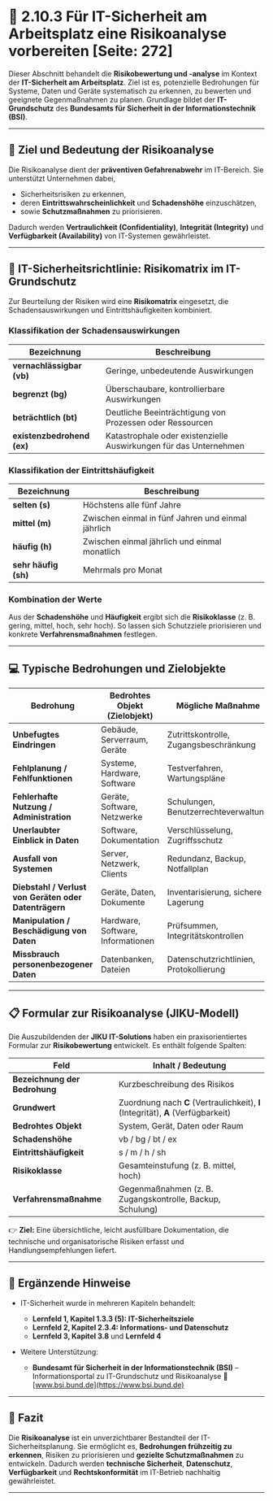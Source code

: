 # 🧠 2.10.3 Für IT-Sicherheit am Arbeitsplatz eine Risikoanalyse vorbereiten [Seite: 272]

Dieser Abschnitt behandelt die **Risikobewertung und -analyse** im Kontext der **IT-Sicherheit am Arbeitsplatz**. Ziel ist es, potenzielle Bedrohungen für Systeme, Daten und Geräte systematisch zu erkennen, zu bewerten und geeignete Gegenmaßnahmen zu planen. Grundlage bildet der **IT-Grundschutz** des **Bundesamts für Sicherheit in der Informationstechnik (BSI)**.

---

## 🎯 Ziel und Bedeutung der Risikoanalyse

Die Risikoanalyse dient der **präventiven Gefahrenabwehr** im IT-Bereich.
Sie unterstützt Unternehmen dabei,

* Sicherheitsrisiken zu erkennen,
* deren **Eintrittswahrscheinlichkeit** und **Schadenshöhe** einzuschätzen,
* sowie **Schutzmaßnahmen** zu priorisieren.

Dadurch werden **Vertraulichkeit (Confidentiality)**, **Integrität (Integrity)** und **Verfügbarkeit (Availability)** von IT-Systemen gewährleistet.

---

## 🧾 IT-Sicherheitsrichtlinie: Risikomatrix im IT-Grundschutz

Zur Beurteilung der Risiken wird eine **Risikomatrix** eingesetzt, die Schadensauswirkungen und Eintrittshäufigkeiten kombiniert.

### Klassifikation der **Schadensauswirkungen**

| Bezeichnung                | Beschreibung                                                      |
| -------------------------- | ----------------------------------------------------------------- |
| **vernachlässigbar (vb)**  | Geringe, unbedeutende Auswirkungen                                |
| **begrenzt (bg)**          | Überschaubare, kontrollierbare Auswirkungen                       |
| **beträchtlich (bt)**      | Deutliche Beeinträchtigung von Prozessen oder Ressourcen          |
| **existenzbedrohend (ex)** | Katastrophale oder existenzielle Auswirkungen für das Unternehmen |

### Klassifikation der **Eintrittshäufigkeit**

| Bezeichnung          | Beschreibung                                       |
| -------------------- | -------------------------------------------------- |
| **selten (s)**       | Höchstens alle fünf Jahre                          |
| **mittel (m)**       | Zwischen einmal in fünf Jahren und einmal jährlich |
| **häufig (h)**       | Zwischen einmal jährlich und einmal monatlich      |
| **sehr häufig (sh)** | Mehrmals pro Monat                                 |

### Kombination der Werte

Aus der **Schadenshöhe** und **Häufigkeit** ergibt sich die **Risikoklasse** (z. B. gering, mittel, hoch, sehr hoch).
So lassen sich Schutzziele priorisieren und konkrete **Verfahrensmaßnahmen** festlegen.

---

## 💻 Typische Bedrohungen und Zielobjekte

| Bedrohung                                             | Bedrohtes Objekt (Zielobjekt)     | Mögliche Maßnahme                       |
| ----------------------------------------------------- | --------------------------------- | --------------------------------------- |
| **Unbefugtes Eindringen**                             | Gebäude, Serverraum, Geräte       | Zutrittskontrolle, Zugangsbeschränkung  |
| **Fehlplanung / Fehlfunktionen**                      | Systeme, Hardware, Software       | Testverfahren, Wartungspläne            |
| **Fehlerhafte Nutzung / Administration**              | Geräte, Software, Netzwerke       | Schulungen, Benutzerrechteverwaltung    |
| **Unerlaubter Einblick in Daten**                     | Software, Dokumentation           | Verschlüsselung, Zugriffsschutz         |
| **Ausfall von Systemen**                              | Server, Netzwerk, Clients         | Redundanz, Backup, Notfallplan          |
| **Diebstahl / Verlust von Geräten oder Datenträgern** | Geräte, Daten, Dokumente          | Inventarisierung, sichere Lagerung      |
| **Manipulation / Beschädigung von Daten**             | Hardware, Software, Informationen | Prüfsummen, Integritätskontrollen       |
| **Missbrauch personenbezogener Daten**                | Datenbanken, Dateien              | Datenschutzrichtlinien, Protokollierung |

---

## 📋 Formular zur Risikoanalyse (JIKU-Modell)

Die Auszubildenden der **JIKU IT-Solutions** haben ein praxisorientiertes Formular zur **Risikobewertung** entwickelt.
Es enthält folgende Spalten:

| Feld                          | Inhalt / Bedeutung                                                                |
| ----------------------------- | --------------------------------------------------------------------------------- |
| **Bezeichnung der Bedrohung** | Kurzbeschreibung des Risikos                                                      |
| **Grundwert**                 | Zuordnung nach **C** (Vertraulichkeit), **I** (Integrität), **A** (Verfügbarkeit) |
| **Bedrohtes Objekt**          | System, Gerät, Daten oder Raum                                                    |
| **Schadenshöhe**              | vb / bg / bt / ex                                                                 |
| **Eintrittshäufigkeit**       | s / m / h / sh                                                                    |
| **Risikoklasse**              | Gesamteinstufung (z. B. mittel, hoch)                                             |
| **Verfahrensmaßnahme**        | Gegenmaßnahmen (z. B. Zugangskontrolle, Backup, Schulung)                         |

👉 **Ziel:** Eine übersichtliche, leicht ausfüllbare Dokumentation, die technische und organisatorische Risiken erfasst und Handlungsempfehlungen liefert.

---

## 🧩 Ergänzende Hinweise

* IT-Sicherheit wurde in mehreren Kapiteln behandelt:

  * **Lernfeld 1, Kapitel 1.3.3 (5): IT-Sicherheitsziele**
  * **Lernfeld 2, Kapitel 2.3.4: Informations- und Datenschutz**
  * **Lernfeld 3, Kapitel 3.8** und **Lernfeld 4**
* Weitere Unterstützung:

  * **Bundesamt für Sicherheit in der Informationstechnik (BSI)** – Informationsportal zu IT-Grundschutz und Risikoanalyse
    🔗 [www.bsi.bund.de](https://www.bsi.bund.de)

---

## 🧠 Fazit

Die **Risikoanalyse** ist ein unverzichtbarer Bestandteil der IT-Sicherheitsplanung.
Sie ermöglicht es, **Bedrohungen frühzeitig zu erkennen**, Risiken zu priorisieren und **gezielte Schutzmaßnahmen** zu entwickeln.
Dadurch werden **technische Sicherheit**, **Datenschutz**, **Verfügbarkeit** und **Rechtskonformität** im IT-Betrieb nachhaltig gewährleistet.

---
